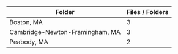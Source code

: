 | Folder                          |   Files / Folders |
|---------------------------------|-------------------|
| Boston, MA                      |                 3 |
| Cambridge-Newton-Framingham, MA |                 3 |
| Peabody, MA                     |                 2 |